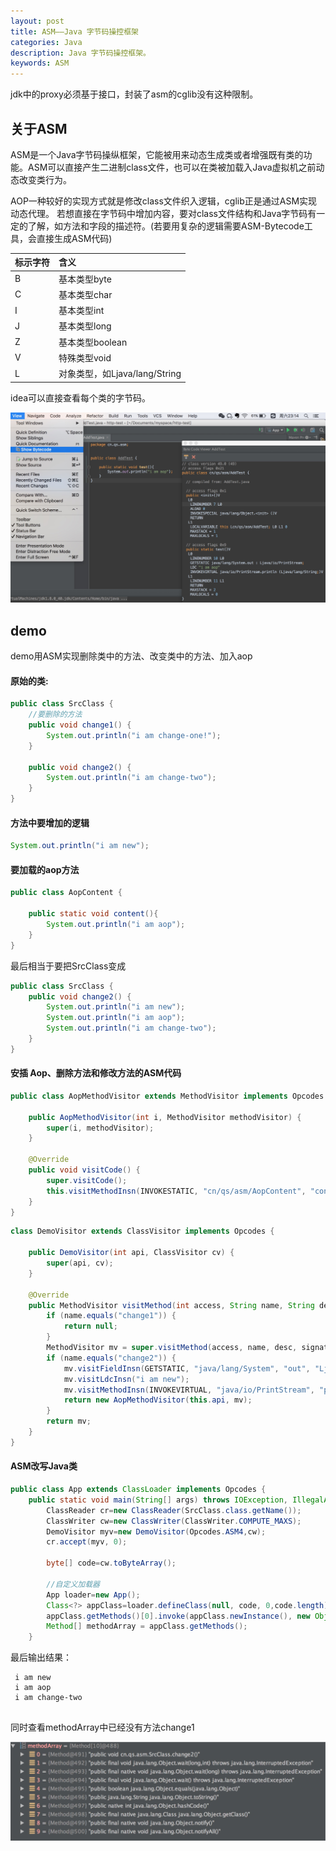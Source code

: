 ```yaml
---
layout: post
title: ASM——Java 字节码操控框架
categories: Java
description: Java 字节码操控框架。
keywords: ASM
---
```


jdk中的proxy必须基于接口，封装了asm的cglib没有这种限制。


## 关于ASM

ASM是一个Java字节码操纵框架，它能被用来动态生成类或者增强既有类的功能。ASM可以直接产生二进制class文件，也可以在类被加载入Java虚拟机之前动态改变类行为。

AOP一种较好的实现方式就是修改class文件织入逻辑，cglib正是通过ASM实现动态代理。 若想直接在字节码中增加内容，要对class文件结构和Java字节码有一定的了解，如方法和字段的描述符。(若要用复杂的逻辑需要ASM-Bytecode工具，会直接生成ASM代码)


| 标示字符                      | 含义                                |
|:--------------------------|:--------------------------------------|
| B  | 基本类型byte  |
| C  | 基本类型char  |
| I  | 基本类型int  |
| J  | 基本类型long  |
| Z  | 基本类型boolean |
| V  | 特殊类型void |
| L  | 对象类型，如Ljava/lang/String |


idea可以直接查看每个类的字节码。

![](/images/posts/java/ASM-bytecode.jpeg)

##  demo
demo用ASM实现删除类中的方法、改变类中的方法、加入aop

#### 原始的类:

```java
public class SrcClass {
	//要删除的方法
    public void change1() {
        System.out.println("i am change-one!");
    }

    public void change2() {
        System.out.println("i am change-two");
    }
}     
```

#### 方法中要增加的逻辑
```java
System.out.println("i am new");
```

#### 要加载的aop方法


```java
public class AopContent {

    public static void content(){
        System.out.println("i am aop");
    }
}
```
最后相当于要把SrcClass变成

```java
public class SrcClass {
    public void change2() {
        System.out.println("i am new");
        System.out.println("i am aop");
        System.out.println("i am change-two");
    }
}   
```

#### 安插 Aop、删除方法和修改方法的ASM代码

```java
public class AopMethodVisitor extends MethodVisitor implements Opcodes {

    public AopMethodVisitor(int i, MethodVisitor methodVisitor) {
        super(i, methodVisitor);
    }

    @Override
    public void visitCode() {
        super.visitCode();
        this.visitMethodInsn(INVOKESTATIC, "cn/qs/asm/AopContent", "content", "()V", false);
    }
}       
```


```java
class DemoVisitor extends ClassVisitor implements Opcodes {

    public DemoVisitor(int api, ClassVisitor cv) {
        super(api, cv);
    }

    @Override
    public MethodVisitor visitMethod(int access, String name, String desc, String signature, String[] exceptions) {
        if (name.equals("change1")) {
            return null;
        }
        MethodVisitor mv = super.visitMethod(access, name, desc, signature, exceptions);
        if (name.equals("change2")) {
            mv.visitFieldInsn(GETSTATIC, "java/lang/System", "out", "Ljava/io/PrintStream;");
            mv.visitLdcInsn("i am new");
            mv.visitMethodInsn(INVOKEVIRTUAL, "java/io/PrintStream", "println", "(Ljava/lang/String;)V",false);
            return new AopMethodVisitor(this.api, mv);
        }
        return mv;
    }
}        
```


#### ASM改写Java类


```java
public class App extends ClassLoader implements Opcodes {
    public static void main(String[] args) throws IOException, IllegalAccessException, IllegalArgumentException, InvocationTargetException, SecurityException, InstantiationException, InvocationTargetException, NoSuchMethodException {
        ClassReader cr=new ClassReader(SrcClass.class.getName());
        ClassWriter cw=new ClassWriter(ClassWriter.COMPUTE_MAXS);
        DemoVisitor myv=new DemoVisitor(Opcodes.ASM4,cw);
        cr.accept(myv, 0);

        byte[] code=cw.toByteArray();

        //自定义加载器
        App loader=new App();
        Class<?> appClass=loader.defineClass(null, code, 0,code.length);
        appClass.getMethods()[0].invoke(appClass.newInstance(), new Object[]{});
        Method[] methodArray = appClass.getMethods();
    }       
```

最后输出结果：

```
 i am new
 i am aop
 i am change-two
 
```
同时查看methodArray中已经没有方法change1

![](/images/posts/java/ASM-method.jpeg)




